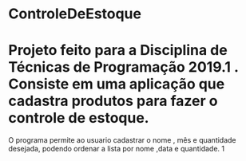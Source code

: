 # ControleDeEstoque

# Projeto feito para a Disciplina de Técnicas de Programação 2019.1 . Consiste em uma aplicação que cadastra produtos para fazer o controle de estoque. 
O programa permite ao usuario cadastrar o nome , mês e quantidade desejada, podendo ordenar a lista por nome ,data e quantidade.
1
